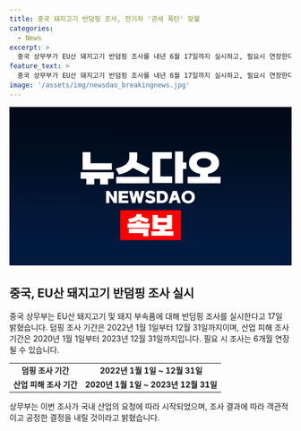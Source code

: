 ```yaml
---
title: 중국 돼지고기 반덤핑 조사, 전기차 '관세 폭탄' 맞불
categories:
  - News
excerpt: >
  중국 상무부가 EU산 돼지고기 반덤핑 조사를 내년 6월 17일까지 실시하고, 필요시 연장한다고 밝혔다. 지난해 중국은 EU국가에서 13억4500톤의 돼지고기와 부속품을 수입해 33억달러를 지불했으며, 상무부는 조사 결과에 따라 공정한 결정을 내리겠다고 강조했다. 이 결정은 EU의 중국산 전기차 관세 부과에 대한 대응으로 이해되고 있다.
feature_text: >
  중국 상무부가 EU산 돼지고기 반덤핑 조사를 내년 6월 17일까지 실시하고, 필요시 연장한다고 밝혔다. 지난해 중국은 EU국가에서 13억4500톤의 돼지고기와 부속품을 수입해 33억달러를 지불했으며, 상무부는 조사 결과에 따라 공정한 결정을 내리겠다고 강조했다. 이 결정은 EU의 중국산 전기차 관세 부과에 대한 대응으로 이해되고 있다.
image: '/assets/img/newsdao_breakingnews.jpg'
---
```


<p><img src="/assets/img/newsdao_breakingnews.jpg" alt="koreaapp 속보" /></p>

<h2 data-ke-size="size26">중국, EU산 돼지고기 반덤핑 조사 실시</h2>

<p data-ke-size="size16">중국 상무부는 EU산 돼지고기 및 돼지 부속품에 대해 반덤핑 조사를 실시한다고 17일 밝혔습니다. 덤핑 조사 기간은 2022년 1월 1일부터 12월 31일까지이며, 산업 피해 조사 기간은 2020년 1월 1일부터 2023년 12월 31일까지입니다. 필요 시 조사는 6개월 연장될 수 있습니다.</p>

<table>
  <tr>
    <td style="text-align: center; height: 17px;"><b>덤핑 조사 기간</b></td>
    <td style="text-align: center; height: 17px;"><b>2022년 1월 1일 ~ 12월 31일</b></td>
  </tr>
  <tr>
    <td style="text-align: center; height: 17px;"><b>산업 피해 조사 기간</b></td>
    <td style="text-align: center; height: 17px;"><b>2020년 1월 1일 ~ 2023년 12월 31일</b></td>
  </tr>
</table>

<p data-ke-size="size16">상무부는 이번 조사가 국내 산업의 요청에 따라 시작되었으며, 조사 결과에 따라 객관적이고 공정한 결정을 내릴 것이라고 밝혔습니다.</p>

